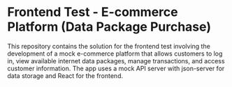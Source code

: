 # Frontend Test - E-commerce Platform (Data Package Purchase)

This repository contains the solution for the frontend test involving the development of a mock e-commerce platform that allows customers to log in, view available internet data packages, manage transactions, and access customer information. The app uses a mock API server with json-server for data storage and React for the frontend.
